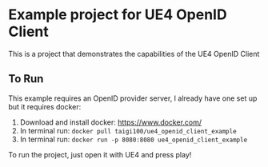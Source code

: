 # Example project for UE4 OpenID Client

This is a project that demonstrates the capabilities of the UE4 OpenID Client

## To Run

This example requires an OpenID provider server, I already have one set up but it requires docker:
  1. Download and install docker: https://www.docker.com/
  2. In terminal run: `docker pull taigi100/ue4_openid_client_example`
  3. In terminal run: `docker run -p 8080:8080 ue4_openid_client_example`
  
To run the project, just open it with UE4 and press play!
